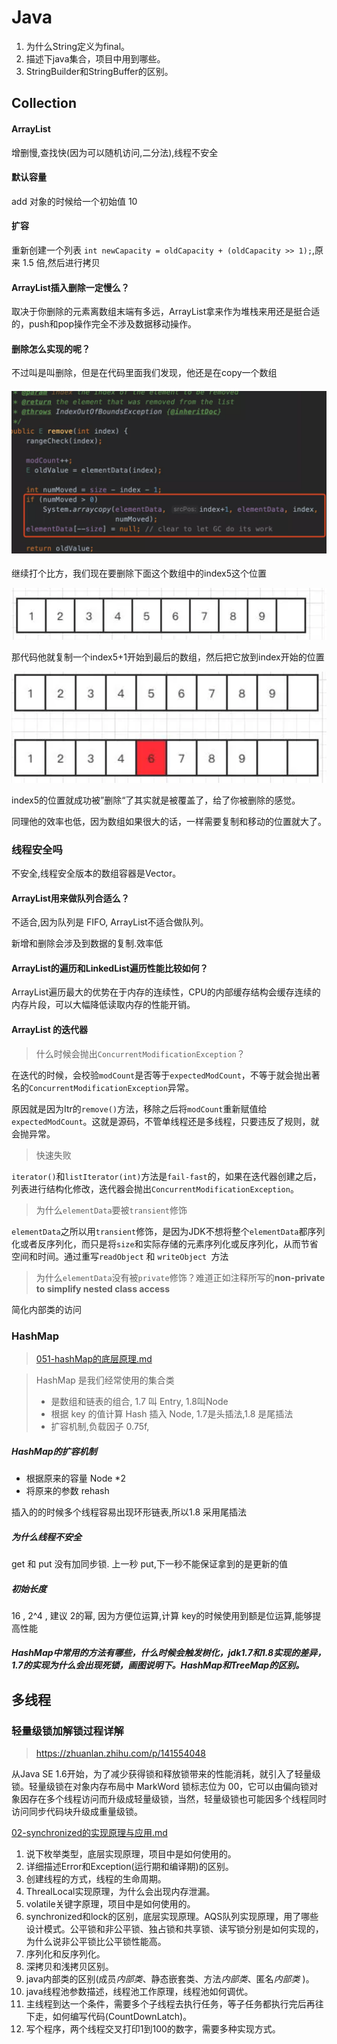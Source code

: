 # Java

1. 为什么String定义为final。
2. 描述下java集合，项目中用到哪些。
3. StringBuilder和StringBuffer的区别。

## Collection

####  ArrayList

增删慢,查找快(因为可以随机访问,二分法),线程不安全

#### 默认容量

add 对象的时候给一个初始值 10

#### 扩容

重新创建一个列表 `int newCapacity = oldCapacity + (oldCapacity >> 1);`,原来 1.5 倍,然后进行拷贝

#### ArrayList插入删除一定慢么？

取决于你删除的元素离数组末端有多远，ArrayList拿来作为堆栈来用还是挺合适的，push和pop操作完全不涉及数据移动操作。

#### 删除怎么实现的呢？

不过叫是叫删除，但是在代码里面我们发现，他还是在copy一个数组

#### ![image-20200617073942721](../assets/image-20200617073942721.png)

继续打个比方，我们现在要删除下面这个数组中的index5这个位置

![image-20200617073956554](../assets/image-20200617073956554.png)

那代码他就复制一个index5+1开始到最后的数组，然后把它放到index开始的位置

![image-20200617074008214](../assets/image-20200617074008214.png)

index5的位置就成功被”删除“了其实就是被覆盖了，给了你被删除的感觉。

同理他的效率也低，因为数组如果很大的话，一样需要复制和移动的位置就大了。

### 线程安全吗

不安全,线程安全版本的数组容器是Vector。

#### ArrayList用来做队列合适么？

不适合,因为队列是 FIFO, ArrayList不适合做队列。

新增和删除会涉及到数据的复制.效率低

#### ArrayList的遍历和LinkedList遍历性能比较如何？

ArrayList遍历最大的优势在于内存的连续性，CPU的内部缓存结构会缓存连续的内存片段，可以大幅降低读取内存的性能开销。

#### ArrayList 的迭代器

> 什么时候会抛出`ConcurrentModificationException`？

在迭代的时候，会校验`modCount`是否等于`expectedModCount`，不等于就会抛出著名的`ConcurrentModificationException`异常。

原因就是因为Itr的`remove()`方法，移除之后将`modCount`重新赋值给 `expectedModCount`。这就是源码，不管单线程还是多线程，只要违反了规则，就会抛异常。

> 快速失败

`iterator()`和`listIterator(int)`方法是`fail-fast`的，如果在迭代器创建之后，列表进行结构化修改，迭代器会抛出`ConcurrentModificationException`。

> 为什么`elementData`要被`transient`修饰

`elementData`之所以用`transient`修饰，是因为JDK不想将整个`elementData`都序列化或者反序列化，而只是将`size`和实际存储的元素序列化或反序列化，从而节省空间和时间。通过重写`readObject` 和  `writeObject `方法

> 为什么`elementData`没有被`private`修饰？难道正如注释所写的**non-private to simplify nested class access**

简化内部类的访问





### HashMap

>  [051-hashMap的底层原理.md](../04-java/02-collections/03-map/051-hashMap的底层原理.md) 

> HashMap 是我们经常使用的集合类
>
> - 是数组和链表的组合, 1.7 叫 Entry, 1.8叫Node
> - 根据 key 的值计算 Hash 插入 Node, 1.7是头插法,1.8 是尾插法
> - 扩容机制,负载因子 0.75f, 

##### HashMap的扩容机制

- 根据原来的容量 Node *2 
- 将原来的参数 rehash

插入的的时候多个线程容易出现环形链表,所以1.8 采用尾插法

##### 为什么线程不安全

get 和 put 没有加同步锁. 上一秒 put,下一秒不能保证拿到的是更新的值

##### 初始长度

16 , 2^4 , 建议 2的幂, 因为方便位运算,计算 key的时候使用到额是位运算,能够提高性能

##### HashMap中常用的方法有哪些，什么时候会触发树化，jdk1.7和1.8实现的差异，1.7的实现为什么会出现死锁，画图说明下。HashMap和TreeMap的区别。



## 多线程

### 轻量级锁加解锁过程详解

> https://zhuanlan.zhihu.com/p/141554048

从Java SE 1.6开始，为了减少获得锁和释放锁带来的性能消耗，就引入了轻量级锁。轻量级锁在对象内存布局中 MarkWord 锁标志位为 00，它可以由偏向锁对象因存在多个线程访问而升级成轻量级锁，当然，轻量级锁也可能因多个线程同时访问同步代码块升级成重量级锁。

 [02-synchronized的实现原理与应用.md](../04-java/03-concurrency/04-Java并发机制的底层实现原理/02-synchronized的实现原理与应用.md) 







1. 说下枚举类型，底层实现原理，项目中是如何使用的。
2. 详细描述Error和Exception(运行期和编译期)的区别。
3. 创建线程的方式，线程的生命周期。
4. ThrealLocal实现原理，为什么会出现内存泄漏。
5. volatile关键字原理，项目中是如何使用的。
6. synchronized和lock的区别，底层实现原理。AQS队列实现原理，用了哪些设计模式。公平锁和非公平锁、独占锁和共享锁、读写锁分别是如何实现的，为什么说非公平锁比公平锁性能高。
7. 序列化和反序列化。
8. 深拷贝和浅拷贝区别。
9. java内部类的区别(成员*内部类*、静态嵌套类、方法*内部类*、匿名*内部类* )。
10. java线程池参数描述，线程池工作原理，线程池如何调优。
11. 主线程到达一个条件，需要多个子线程去执行任务，等子任务都执行完后再往下走，如何编写代码(CountDownLatch)。
12. 写个程序，两个线程交叉打印1到100的数字，需要多种实现方式。

